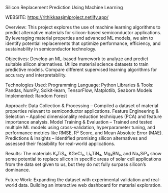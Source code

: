 Silicon Replacement Prediction Using Machine Learning

WEBSITE: https://rithikkaasjmlproject.netlify.app/

Overview:
This project explores the use of machine learning algorithms to predict alternative materials for silicon-based semiconductor applications. By leveraging material properties and advanced ML models, we aim to identify potential replacements that optimize performance, efficiency, and sustainability in semiconductor technology.

Objectives:
Develop an ML-based framework to analyze and predict suitable silicon alternatives.
Utilize material science datasets to train predictive models.
Compare different supervised learning algorithms for accuracy and interpretability.

Technologies Used:
Programming Language: Python
Libraries & Tools: Pandas, NumPy, Scikit-learn, TensorFlow, Matplotlib, Seaborn
Models Implemented: Random Forest

Approach:
Data Collection & Processing – Compiled a dataset of material properties relevant to semiconductor applications.
Feature Engineering & Selection – Applied dimensionality reduction techniques (PCA) and feature importance analysis.
Model Training & Evaluation – Trained and tested multiple ML models using cross-validation, hyperparameter tuning, and performance metrics like RMSE, R² Score, and Mean Absolute Error (MAE).
Predictions & Insights – Identified promising silicon alternatives and assessed their feasibility for real-world applications.

Results:
The materials K₂TiS₃, KGeCl₃, Li₅TiN₃, Mg₃BN₃, and Na₅SiP₃ show some potential to replace silicon in specific areas of solar cell applications from the data set given to us, but they do not fully surpass silicon’s dominance.

Future Work:
Expanding the dataset with experimental validation and real-world data.
Building an interactive web dashboard for material exploration.
